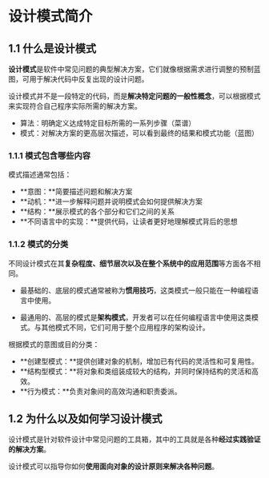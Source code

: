 # 设计模式简介

## 1.1 什么是设计模式

**设计模式**是软件中常见问题的典型解决方案，它们就像根据需求进行调整的预制蓝图，可用于解决代码中反复出现的设计问题。

设计模式并不是一段特定的代码，而是**解决特定问题的一般性概念**，可以根据模式来实现符合自己程序实际所需的解决方案。

- 算法：明确定义达成特定目标所需的一系列步骤（菜谱）
- 模式：对解决方案的更高层次描述，可以看到最终的结果和模式功能（蓝图）

### 1.1.1 模式包含哪些内容

模式描述通常包括：

- **意图：**简要描述问题和解决方案
- **动机：**进一步解释问题并说明模式会如何提供解决方案
- **结构：**展示模式的各个部分和它们之间的关系
- **不同语言中的实现：**提供代码，让读者更好地理解模式背后的思想

### 1.1.2 模式的分类

不同设计模式在其**复杂程度、细节层次以及在整个系统中的应用范围**等方面各不相同。

- 最基础的、底层的模式通常被称为**惯用技巧**，这类模式一般只能在一种编程语言中使用。

- 最通用的、高层的模式是**架构模式**，开发者可以在任何编程语言中使用这类模式。与其他模式不同，它们可用于整个应用程序的架构设计。

根据模式的意图或目的分类：

- **创建型模式：**提供创建对象的机制，增加已有代码的灵活性和可复用性。
- **结构型模式：**将对象和类组装成较大的结构，并同时保持结构的灵活和高效。
- **行为模式：**负责对象间的高效沟通和职责委派。

## 1.2 为什么以及如何学习设计模式

设计模式是针对软件设计中常见问题的工具箱，其中的工具就是各种**经过实践验证的解决方案**。

设计模式可以指导你如何**使用面向对象的设计原则来解决各种问题**。
